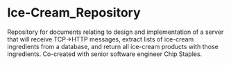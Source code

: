 # Ice-Cream_Repository
Repository for documents relating to design and implementation of a server that will receive TCP->HTTP messages, extract lists of ice-cream ingredients from a database, and return all ice-cream products with those ingredients. Co-created with senior software engineer Chip Staples.
